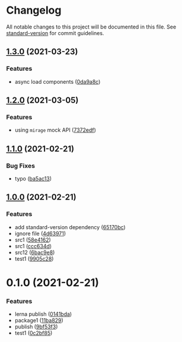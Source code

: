 # Changelog

All notable changes to this project will be documented in this file. See [standard-version](https://github.com/conventional-changelog/standard-version) for commit guidelines.

## [1.3.0](https://github.com/Ellipse120/phm-web-admin/compare/v1.2.0...v1.3.0) (2021-03-23)


### Features

* async load components ([0da9a8c](https://github.com/Ellipse120/phm-web-admin/commit/0da9a8c22361f98825f7a2f545e3cc912e23d45e))

## [1.2.0](https://github.com/Ellipse120/phm-web-admin/compare/v1.1.0...v1.2.0) (2021-03-05)


### Features

* using `mirage` mock API ([7372edf](https://github.com/Ellipse120/phm-web-admin/commit/7372edfd4780dd7c30545fda204666cdc8f8666c))

## [1.1.0](https://github.com/Ellipse120/phm-web-admin/compare/v1.0.0...v1.1.0) (2021-02-21)


### Bug Fixes

* typo ([ba5ac13](https://github.com/Ellipse120/phm-web-admin/commit/ba5ac13910e48aa75a6b92d9b33b3e68e885179d))

## [1.0.0](https://github.com/Ellipse120/phm-web-admin/compare/v0.1.0...v1.0.0) (2021-02-21)


### Features

* add standard-version dependency ([65170bc](https://github.com/Ellipse120/phm-web-admin/commits/65170bca365886be9cee5cfe55297ab4dc949893))
* ignore file ([4d63971](https://github.com/Ellipse120/phm-web-admin/commits/4d639711aaa2729b76b6e5bf8c478d40f9464630))
* src1 ([58e4162](https://github.com/Ellipse120/phm-web-admin/commits/58e416231cf2f2ed818f288e45c2ba6924d14132))
* src1 ([ccc634d](https://github.com/Ellipse120/phm-web-admin/commits/ccc634dcd9e13127c73c1aed595468361d6309ac))
* src12 ([6bac9e8](https://github.com/Ellipse120/phm-web-admin/commits/6bac9e8299426ba672b99e98c6825ebea75bec90))
* test1 ([9905c28](https://github.com/Ellipse120/phm-web-admin/commits/9905c2847f3938b2d6b2738aff56e4d69bd40869))

# 0.1.0 (2021-02-21)


### Features

* lerna publish ([0141bda](https://github.com/Ellipse120/phm-web-admin/commit/0141bdab87f3efda34d43dd4f7a9fff6e893f038))
* package1 ([11ba829](https://github.com/Ellipse120/phm-web-admin/commit/11ba82944eed400f1257820aecdab684816767e9))
* publish ([9bf53f3](https://github.com/Ellipse120/phm-web-admin/commit/9bf53f365f1b1a9803eb5a40ddf776f1ea008200))
* test1 ([0c2bf85](https://github.com/Ellipse120/phm-web-admin/commit/0c2bf8575e564ccc89140100a420dcda01e938f7))
